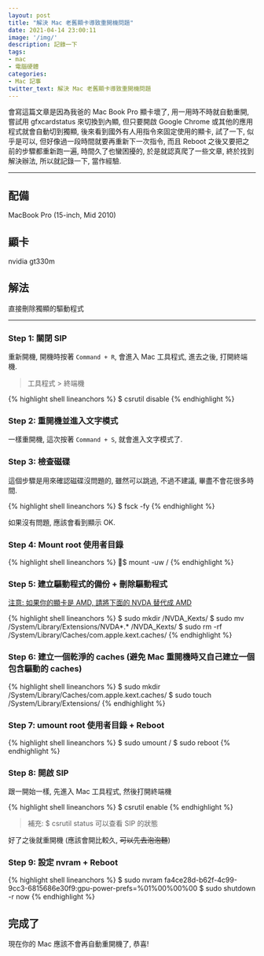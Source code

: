 ```yaml
---
layout: post
title: "解決 Mac 老舊顯卡導致重開機問題"
date: 2021-04-14 23:00:11
image: '/img/'
description: 記錄一下
tags: 
- mac
- 電腦硬體
categories: 
- Mac 記事
twitter_text: 解決 Mac 老舊顯卡導致重開機問題
---
```


會寫這篇文章是因為我爸的 Mac Book Pro 顯卡壞了, 用一用時不時就自動重開, 嘗試用 gfxcardstatus 來切換到內顯, 但只要開啟 Google Chrome 或其他的應用程式就會自動切到獨顯, 後來看到國外有人用指令來固定使用的顯卡, 試了一下, 似乎是可以, 但好像過一段時間就要再重新下一次指令, 而且 Reboot 之後又要把之前的步驟都重新跑一遍, 時間久了也蠻困擾的, 於是就認真爬了一些文章, 終於找到解決辦法, 所以就記錄一下, 當作經驗.

---

## 配備
MacBook Pro (15-inch, Mid 2010)

## 顯卡
nvidia gt330m

## 解法
直接刪除獨顯的驅動程式

---

### Step 1: 關閉 SIP

重新開機, 開機時按著 `Command + R`, 會進入 Mac 工具程式, 進去之後, 打開終端機.

> 工具程式 > 終端機

{% highlight shell lineanchors %}
$ csrutil disable
{% endhighlight %}

### Step 2: 重開機並進入文字模式

一樣重開機, 這次按著 `Command + S`, 就會進入文字模式了.

### Step 3: 檢查磁碟

這個步驟是用來確認磁碟沒問題的, 雖然可以跳過, 不過不建議, 畢盡不會花很多時間.

{% highlight shell lineanchors %}
$ fsck -fy
{% endhighlight %}

如果沒有問題, 應該會看到顯示 OK.

### Step 4: Mount root 使用者目錄

{% highlight shell lineanchors %}
$ mount -uw /
{% endhighlight %}

### Step 5: 建立驅動程式的備份 + 刪除驅動程式

<ins>注意: 如果你的顯卡是 AMD, 請將下面的 NVDA 替代成 AMD</ins>

{% highlight shell lineanchors %}
$ sudo mkdir /NVDA_Kexts/
$ sudo mv /System/Library/Extensions/NVDA*.* /NVDA_Kexts/
$ sudo rm -rf /System/Library/Caches/com.apple.kext.caches/
{% endhighlight %}

### Step 6: 建立一個乾淨的 caches (避免 Mac 重開機時又自己建立一個包含驅動的 caches)

{% highlight shell lineanchors %}
$ sudo mkdir /System/Library/Caches/com.apple.kext.caches/
$ sudo touch /System/Library/Extensions/
{% endhighlight %}

### Step 7: umount root 使用者目錄 + Reboot

{% highlight shell lineanchors %}
$ sudo umount /
$ sudo reboot
{% endhighlight %}

### Step 8: 開啟 SIP

跟一開始一樣, 先進入 Mac 工具程式, 然後打開終端機

{% highlight shell lineanchors %}
$ csrutil enable
{% endhighlight %}

> 補充: $ csrutil status 可以查看 SIP 的狀態

好了之後就重開機 (應該會開比較久, <del>可以先去泡泡麵</del>)

### Step 9: 設定 nvram + Reboot

{% highlight shell lineanchors %}
$ sudo nvram fa4ce28d-b62f-4c99-9cc3-6815686e30f9:gpu-power-prefs=%01%00%00%00
$ sudo shutdown -r now
{% endhighlight %}

## 完成了

現在你的 Mac 應該不會再自動重開機了, 恭喜!
